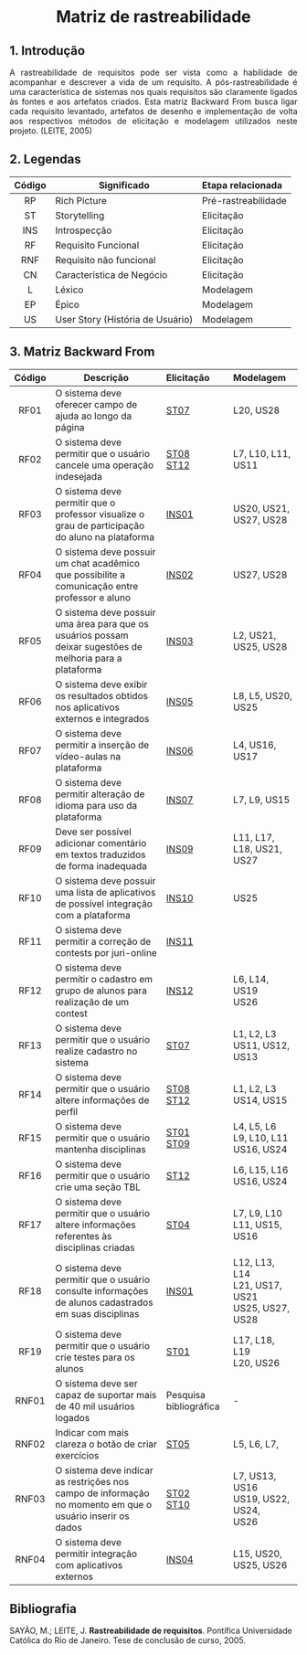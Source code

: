 # <center> Matriz de rastreabilidade

<div align="justify">

## 1. Introdução 

A rastreabilidade de requisitos pode ser vista como a habilidade de acompanhar e descrever a vida de um requisito. A pós-rastreabilidade é uma característica de sistemas nos quais requisitos são claramente ligados às fontes e aos artefatos criados. Esta matriz Backward From busca ligar cada requisito levantado, artefatos de desenho e implementação de volta aos respectivos métodos de elicitação e modelagem utilizados neste projeto. (LEITE, 2005)

## 2. Legendas

| Código | <center>Significado              | Etapa relacionada   |
|:------:|:---------------------------------|:--------------------|
| RP     | Rich Picture                     | Pré-rastreabilidade |
| ST     | Storytelling                     | Elicitação          |
| INS    | Introspecção                     | Elicitação          |
| RF     | Requisito Funcional              | Elicitação          |
| RNF    | Requisito não funcional          | Elicitação          |
| CN     | Característica de Negócio        | Elicitação          |
| L      | Léxico                           | Modelagem           |
| EP     | Épico                            | Modelagem           |
| US     | User Story (História de Usuário) | Modelagem           |

## 3. Matriz Backward From
| Código | <center>Descrição | Elicitação | Modelagem |
|:------:|:----------|:-----------|:----------|
| RF01 | O sistema deve oferecer campo de ajuda ao longo da página | [ST07](/pages/elicitacao/storytelling#requisitos-storytelling-3) | L20, US28 | 
| RF02 | O sistema deve permitir que o usuário cancele uma operação indesejada | [ST08](/pages/elicitacao/storytelling#requisitos-storytelling-3)<br>[ST12](/pages/elicitacao/storytelling#requisitos-storytelling-4) | L7, L10, L11, US11 |
| RF03 | O sistema deve permitir que o professor visualize o grau de participação do aluno na plataforma |[INS01](/pages/elicitacao/introspeccao#requisitos-persona-1) | US20, US21, US27, US28 |
| RF04 | O sistema deve possuir um chat acadêmico que possibilite a comunicação entre professor e aluno | [INS02](/pages/elicitacao/introspeccao#requisitos-persona-1) | US27, US28 |
| RF05 | O sistema deve possuir uma área para que os usuários possam deixar sugestões de melhoria para a plataforma | [INS03](/pages/elicitacao/introspeccao#requisitos-persona-1) | L2, US21, US25, US28 |
| RF06 | O sistema deve exibir os resultados obtidos nos aplicativos externos e integrados | [INS05](/pages/elicitacao/introspeccao#requisitos-persona-2) | L8, L5, US20, US25 |
| RF07 |  O sistema deve permitir a inserção de vídeo-aulas na plataforma | [INS06](/pages/elicitacao/introspeccao#requisitos-persona-2) | L4, US16, US17 |
| RF08 | O sistema deve permitir alteração de idioma para uso da plataforma | [INS07](/pages/elicitacao/introspeccao#requisitos-persona-3) | L7, L9, US15 |
| RF09 | Deve ser possível adicionar comentário em textos traduzidos de forma inadequada | [INS09](/pages/elicitacao/introspeccao#requisitos-persona-3) | L11, L17, L18, US21, US27 |
| RF10 | O sistema deve possuir uma lista de aplicativos de possível integração com a plataforma | [INS10](/pages/elicitacao/introspeccao#requisitos-persona-4) | US25 |
| RF11 | O sistema deve permitir a correção de contests por juri-online | [INS11](/pages/elicitacao/introspeccao#requisitos-persona-4) |  |
| RF12 | O sistema deve permitir o cadastro em grupo de alunos para realização de um contest | [INS12](/pages/elicitacao/introspeccao#requisitos-persona-4) | L6, L14, US19 <br> US26 | 
| RF13 | O sistema deve permitir que o usuário realize cadastro no sistema |[ST07](/pages/elicitacao/storytelling#requisitos-storytelling-3) |L1, L2, L3<br> US11, US12, US13 | 
| RF14 | O sistema deve permitir que o usuário altere informações de perfil | [ST08](/pages/elicitacao/storytelling#requisitos-storytelling-3)<br>[ST12](/pages/elicitacao/storytelling#requisitos-storytelling-4) |L1, L2, L3 <br> US14, US15 | 
| RF15 | O sistema deve permitir que o usuário mantenha disciplinas | [ST01](/pages/elicitacao/storytelling#requisitos-storytelling-1)<br>[ST09](/pages/elicitacao/storytelling#requisitos-storytelling-4) | L4, L5, L6<br> L9, L10, L11<br> US16, US24| 
| RF16 | O sistema deve permitir que o usuário crie uma seção TBL |[ST12](/pages/elicitacao/storytelling#requisitos-storytelling-4) |L6, L15, L16<br> US16, US24  | 
| RF17 | O sistema deve permitir que o usuário altere informações referentes às disciplinas criadas | [ST04](/pages/elicitacao/storytelling#requisitos-storytelling-2) | L7, L9, L10<br> L11, US15, US16 | 
| RF18 | O sistema deve permitir que o usuário consulte informações de alunos cadastrados em suas disciplinas | [INS01](/pages/elicitacao/introspeccao#requisitos-persona-1) | L12, L13, L14<br> L21, US17, US21<br>US25, US27, US28 |
| RF19 | O sistema deve permitir que o usuário crie testes para os alunos | [ST01](/pages/elicitacao/storytelling#requisitos-storytelling-1) | L17, L18, L19<br> L20, US26|
| RNF01 | O sistema deve ser capaz de suportar mais de 40 mil usuários logados | Pesquisa bibliográfica| - |
| RNF02 | Indicar com mais clareza o botão de criar exercícios | [ST05](/pages/elicitacao/storytelling#requisitos-storytelling-2) | L5, L6, L7,  | 
| RNF03 | O sistema deve indicar as restrições nos campo de informação no momento em que o usuário inserir os dados | [ST02](/pages/elicitacao/storytelling#requisitos-storytelling-1)<br>[ST10](/pages/elicitacao/storytelling#requisitos-storytelling-4) | L7, US13, US16 <br> US19, US22, US24, <br> US26 |
| RNF04 | O sistema deve permitir integração com aplicativos externos | [INS04](/pages/elicitacao/introspeccao#requisitos-persona-2) | L15, US20, US25, US26 | 

</div>

## Bibliografia

SAYÃO, M.; LEITE, J. **Rastreabilidade de requisitos**. Pontífica Universidade Católica do Rio de Janeiro. Tese de conclusão de curso, 2005.